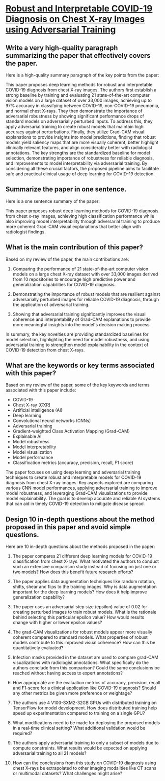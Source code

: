 # [Robust and Interpretable COVID-19 Diagnosis on Chest X-ray Images using   Adversarial Training](https://arxiv.org/abs/2311.14227)

## Write a very high-quality paragraph summarizing the paper that effectively covers the paper.

 Here is a high-quality summary paragraph of the key points from the paper:

This paper proposes deep learning methods for robust and interpretable COVID-19 diagnosis from chest X-ray images. The authors first establish a strong baseline by training and evaluating 21 state-of-the-art computer vision models on a large dataset of over 33,000 images, achieving up to 97% accuracy in classifying between COVID-19, non-COVID-19 pneumonia, and normal chest X-rays. They then demonstrate the importance of adversarial robustness by showing significant performance drops of standard models on adversarially perturbed inputs. To address this, they apply adversarial training to create robust models that maintain high accuracy against perturbations. Finally, they utilize Grad-CAM visual explanations to provide insights into model predictions, finding that robust models yield saliency maps that are more visually coherent, better highlight clinically relevant features, and align considerably better with radiologist annotations. The key strengths are the standardized baseline for model selection, demonstrating importance of robustness for reliable diagnosis, and improvements to model interpretability via adversarial training. By considering all these crucial factors, the proposed pipeline aims to facilitate safe and practical clinical usage of deep learning for COVID-19 detection.


## Summarize the paper in one sentence.

 Here is a one sentence summary of the paper:

This paper proposes robust deep learning methods for COVID-19 diagnosis from chest x-ray images, achieving high classification performance while also improving model interpretability through adversarial training to produce more coherent Grad-CAM visual explanations that better align with radiologist findings.


## What is the main contribution of this paper?

 Based on my review of the paper, the main contributions are:

1) Comparing the performance of 21 state-of-the-art computer vision models on a large chest X-ray dataset with over 33,000 images derived from 10 repositories to encourage high predictive power and generalization capabilities for COVID-19 diagnosis.

2) Demonstrating the importance of robust models that are resilient against adversarially perturbed images for reliable COVID-19 diagnosis, through the application of adversarial training.

3) Showing that adversarial training significantly improves the visual coherence and interpretability of Grad-CAM explanations to provide more meaningful insights into the model's decision making process.

In summary, the key novelties are providing standardized baselines for model selection, highlighting the need for model robustness, and using adversarial training to strengthen model explainability in the context of COVID-19 detection from chest X-rays.


## What are the keywords or key terms associated with this paper?

 Based on my review of the paper, some of the key keywords and terms associated with this paper include:

- COVID-19
- Chest X-ray (CXR) 
- Artificial intelligence (AI)
- Deep learning
- Convolutional neural networks (CNNs)
- Adversarial training
- Gradient-weighted Class Activation Mapping (Grad-CAM)
- Explainable AI
- Model robustness
- Model interpretability
- Model visualization
- Model performance
- Classification metrics (accuracy, precision, recall, F1 score)

The paper focuses on using deep learning and adversarial training techniques to create robust and interpretable models for COVID-19 diagnosis from chest X-ray images. Key aspects explored are comparing various CNN model performances, applying adversarial training to improve model robustness, and leveraging Grad-CAM visualizations to provide model explainability. The goal is to develop accurate and reliable AI systems that can aid in timely COVID-19 detection to mitigate disease spread.


## Design 10 in-depth questions about the method proposed in this paper and avoid simple questions.

 Here are 10 in-depth questions about the methods proposed in the paper:

1) The paper compares 21 different deep learning models for COVID-19 classification from chest X-rays. What motivated the authors to conduct such an extensive comparison study instead of focusing on just one or two models? How does this benefit future research efforts?

2) The paper applies data augmentation techniques like random rotation, shifts, shear and flips to the training images. Why is data augmentation important for the deep learning models? How does it help improve generalization capability? 

3) The paper uses an adversarial step size (epsilon) value of 0.02 for creating perturbed images to train robust models. What is the rationale behind selecting this particular epsilon value? How would results change with higher or lower epsilon values?

4) The grad-CAM visualizations for robust models appear more visually coherent compared to standard models. What properties of robust models contribute to this improved visual coherence? How can this be quantitatively evaluated?

5) Infection masks provided in the dataset are used to compare grad-CAM visualizations with radiologist annotations. What specifically do the authors conclude from this comparison? Could the same conclusions be reached without having access to expert annotations?

6) How appropriate are the evaluation metrics of accuracy, precision, recall and F1-score for a clinical application like COVID-19 diagnosis? Should any other metrics be given more preference or weightage?

7) The authors use 4 V100-SXM2-32GB GPUs with distributed training on TensorFlow for model development. How does distributed training help speed up experimentation compared to training on a single GPU?

8) What modifications need to be made for deploying the proposed models in a real-time clinical setting? What additional validation would be required?

9) The authors apply adversarial training to only a subset of models due to compute constraints. What results would be expected on applying adversarial training to all 21 models?

10) How can the conclusions from this study on COVID-19 diagnosis using chest X-rays be extrapolated to other imaging modalities like CT scans or multimodal datasets? What challenges might arise?
